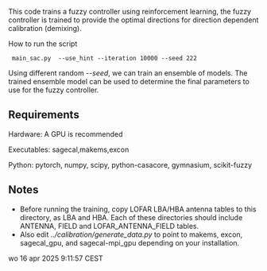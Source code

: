 This code trains a fuzzy controller using reinforcement learning, the fuzzy controller is trained to provide the optimal directions for direction dependent calibration (demixing).

How to run the script 

```
 main_sac.py  --use_hint --iteration 10000 --seed 222
```

Using different random *--seed*, we can train an ensemble of models. The trained ensemble model can be used to determine the final parameters to use for the fuzzy controller.


## Requirements
Hardware:
A GPU is recommended

Executables:
sagecal,makems,excon

Python:
pytorch, numpy, scipy, python-casacore, gymnasium, scikit-fuzzy

## Notes
- Before running the training, copy LOFAR LBA/HBA antenna tables to this directory, as LBA and HBA. Each of these directories should include ANTENNA, FIELD and LOFAR_ANTENNA_FIELD tables.
- Also edit *../calibration/generate_data.py* to point to makems, excon, sagecal_gpu, and sagecal-mpi_gpu depending on your installation.

wo 16 apr 2025  9:11:57 CEST
